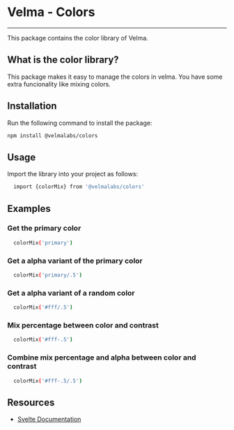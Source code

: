 # Velma - Colors

---

This package contains the color library of Velma. 

## What is the color library?

This package makes it easy to manage the colors in velma. You have some extra funcionality like mixing colors.

## Installation

Run the following command to install the package:

```bash
npm install @velmalabs/colors
```

## Usage

Import the library into your project as follows:

```bash
  import {colorMix} from '@velmalabs/colors'
```

## Examples


### Get the primary color

```bash
  colorMix('primary')
```

### Get a alpha variant of the primary color

```bash
  colorMix('primary/.5')
```

### Get a alpha variant of a random color

```bash
  colorMix('#fff/.5')
```


### Mix percentage between color and contrast

```bash
  colorMix('#fff-.5')
```

### Combine mix percentage and alpha between color and contrast

```bash
  colorMix('#fff-.5/.5')
```


## Resources

- [Svelte Documentation](https://svelte.dev/docs)
